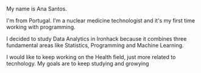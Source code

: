 My name is Ana Santos. 

I'm from Portugal. I'm a nuclear medicine technologist and it's my first time working with programming.

I decided to study Data Analytics in Ironhack because it combines three fundamental areas like Statistics, Programming and Machine Learning.

I would like to keep working on the Health field, just more related to tecnhology.
My goals are to keep studying and growying

